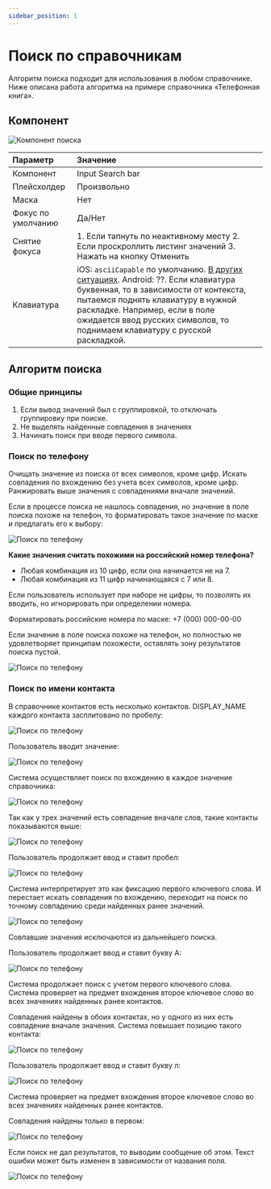 ```yaml
---
sidebar_position: 1
---
```


# Поиск по справочникам

Алгоритм поиска подходит для использования в любом справочнике. Ниже описана работа алгоритма на примере справочника «Телефонная книга».

## Компонент
![Компонент поиска](./1.png)

| Параметр          | Значение        |
| :---------------- | :-------------- |
| Компонент         | Input Search bar   |
| Плейсхолдер       | Произвольно    |
| Маска    | Нет          |
| Фокус по умолчанию     | Да/Нет          |
| Снятие фокуса  | 1. Если тапнуть по неактивному месту 2. Если проскроллить листинг значений 3. Нажать на кнопку Отменить |
| Клавиатура | iOS: `asciiCapable` по умолчанию. [В других ситуациях](https://developer.apple.com/design/human-interface-guidelines/virtual-keyboards). Android: ??. Если клавиатура буквенная, то в зависимости от контекста, пытаемся поднять клавиатуру в нужной раскладке. Например, если в поле ожидается ввод русских символов, то поднимаем клавиатуру с русской раскладкой. |

## Алгоритм поиска
### Общие принципы
1. Если вывод значений был с группировкой, то отключать группировку при поиске.
2. Не выделять найденные совпадения в значениях
3. Начинать поиск при вводе первого символа.


### Поиск по телефону
Очищать значение из поиска от всех символов, кроме цифр. Искать совпадения по вхождению без учета всех символов, кроме цифр. Ранжировать выше значения с совпадениями вначале значений.

Если в процессе поиска не нашлось совпадения, но значение в поле поиска похоже на телефон, то форматировать такое значение по маске и предлагать его к выбору:

![Поиск по телефону](./2.png)

**Какие значения считать похожими на российский номер телефона?**
- Любая комбинация из 10 цифр, если она начинается не на 7.
- Любая комбинация из 11 цифр начинающаяся с 7 или 8.

Если пользователь использует при наборе не цифры, то позволять их вводить, но игнорировать при определении номера.

Форматировать российские номера по маске: +7 (000) 000-00-00

Если значение в поле поиска похоже на телефон, но полностью не удовлетворяет принципам похожести, оставлять зону результатов поиска пустой.

![Поиск по телефону](./3.png)

### Поиск по имени контакта
В справочнике контактов есть несколько контактов. DISPLAY_NAME каждого контакта засплитовано по пробелу:

![Поиск по телефону](./4.png)

Пользователь вводит значение:

![Поиск по телефону](./5.png)

Система осуществляет поиск по вхождению в каждое значение справочника:

![Поиск по телефону](./6.png)

Так как у трех значений есть совпадение вначале слов, такие контакты показываются выше:

![Поиск по телефону](./7.png)

Пользователь продолжает ввод и ставит пробел:

![Поиск по телефону](./8.png)

Система интерпретирует это как фиксацию первого ключевого слова. И перестает искать совпадения по вхождению, переходит на поиск по точному совпадению среди найденных ранее значений.

![Поиск по телефону](./9.png)

Совпавшие значения исключаются из дальнейшего поиска.

Пользователь продолжает ввод и ставит букву А:

![Поиск по телефону](./10.png)

Система продолжает поиск с учетом первого ключевого слова. Система проверяет на предмет вхождения второе ключевое слово во всех значениях найденных ранее контактов.

Совпадения найдены в обоих контактах, но у одного из них есть совпадение вначале значения. Система повышает позицию такого контакта:

![Поиск по телефону](./11.png)

Пользователь продолжает ввод и ставит букву л:

![Поиск по телефону](./12.png)

Система проверяет на предмет вхождения второе ключевое слово во всех значениях найденных ранее контактов.

Совпадения найдены только в первом:

![Поиск по телефону](./13.png)

Если поиск не дал результатов, то выводим сообщение об этом. Текст ошибки может быть изменен в зависимости от названия поля.

![Поиск по телефону](./14.png)